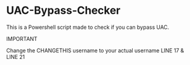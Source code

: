 # UAC-Bypass-Checker
This is a Powershell script made to check if you can bypass UAC.

IMPORTANT

Change the CHANGETHIS username to your actual username LINE 17 & LINE 21
